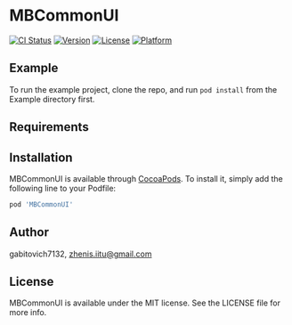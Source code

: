 # MBCommonUI

[![CI Status](https://img.shields.io/travis/gabitovich7132/MBCommonUI.svg?style=flat)](https://travis-ci.org/gabitovich7132/MBCommonUI)
[![Version](https://img.shields.io/cocoapods/v/MBCommonUI.svg?style=flat)](https://cocoapods.org/pods/MBCommonUI)
[![License](https://img.shields.io/cocoapods/l/MBCommonUI.svg?style=flat)](https://cocoapods.org/pods/MBCommonUI)
[![Platform](https://img.shields.io/cocoapods/p/MBCommonUI.svg?style=flat)](https://cocoapods.org/pods/MBCommonUI)

## Example

To run the example project, clone the repo, and run `pod install` from the Example directory first.

## Requirements

## Installation

MBCommonUI is available through [CocoaPods](https://cocoapods.org). To install
it, simply add the following line to your Podfile:

```ruby
pod 'MBCommonUI'
```

## Author

gabitovich7132, zhenis.iitu@gmail.com

## License

MBCommonUI is available under the MIT license. See the LICENSE file for more info.

